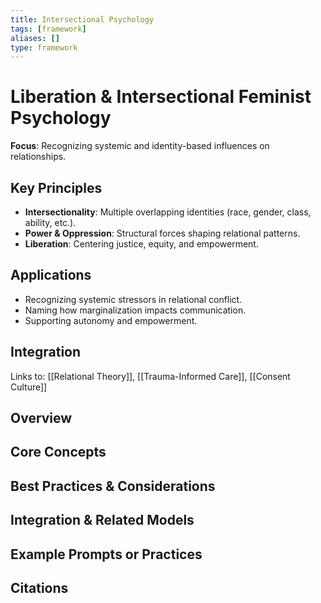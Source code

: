 ```yaml
---
title: Intersectional Psychology
tags: [framework]
aliases: []
type: framework
---
```


<!-- @format -->

# Liberation & Intersectional Feminist Psychology

**Focus**: Recognizing systemic and identity-based influences on relationships.

## Key Principles

- **Intersectionality**: Multiple overlapping identities (race, gender, class, ability, etc.).
- **Power & Oppression**: Structural forces shaping relational patterns.
- **Liberation**: Centering justice, equity, and empowerment.

## Applications

- Recognizing systemic stressors in relational conflict.
- Naming how marginalization impacts communication.
- Supporting autonomy and empowerment.

## Integration

Links to: [[Relational Theory]], [[Trauma-Informed Care]], [[Consent Culture]]

## Overview

## Core Concepts

## Best Practices & Considerations

## Integration & Related Models

## Example Prompts or Practices

## Citations

